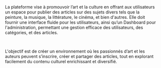La plateforme vise à promouvoir l’art et la culture en offrant aux utilisateurs un espace pour publier des articles sur des sujets divers tels que la peinture, la musique, la littérature, le cinéma, et bien d'autres. Elle doit fournir une interface fluide pour les utilisateurs, ainsi qu’un Dashboard pour l'administration, permettant une gestion efficace des utilisateurs, des catégories, et des articles.

​

L'objectif est de créer un environnement où les passionnés d’art et les auteurs peuvent s’inscrire, créer et partager des articles, tout en explorant facilement du contenu culturel enrichissant et diversifié.